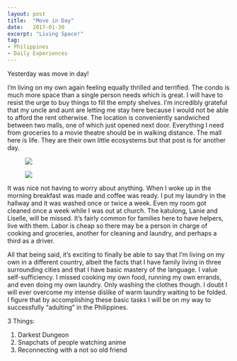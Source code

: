 ```yaml
---
layout: post
title:  "Move in Day"
date:   2017-01-30
excerpt: "Living Space!"
tag:
- Philippines
- Daily Experiences
---
```


Yesterday was move in day!

I’m living on my own again feeling equally thrilled and terrified. The condo is much more space than a single person needs which is great. I will have to resist the urge to buy things to fill the empty shelves. I’m incredibly grateful that my uncle and aunt are letting me stay here because I would not be able to afford the rent otherwise. The location is conveniently sandwiched between two malls, one of which just opened next door. Everything I need from groceries to a movie theatre should be in walking distance. The mall here is life. They are their own little ecosystems but that post is for another day. 


<figure>
    <a href="/Blog/assets/img/Living-room.jpg"><img src="/Blog/assets/img/Living-room.jpg"></a>
    <figcaption></figcaption>
</figure>

<figure>
    <a href="/Blog/assets/img/Bed-room.jpg"><img src="/Blog/assets/img/Bed-room.jpg"></a>
    <figcaption></figcaption>
</figure>

It was nice not having to worry about anything. When I woke up in the morning breakfast was made and coffee was ready. I put my laundry in the hallway and it was washed once or twice a week. Even my room got cleaned once a week while I was out at church. The katulong, Lanie and Liselle, will be missed. It’s fairly common for families here to have helpers, live with them. Labor is cheap so there may be a person in charge of cooking and groceries, another for cleaning and laundry, and perhaps a third as a driver. 

All that being said, it’s exciting to finally be able to say that I’m living on my own in a different country, albeit the facts that I have family living in three surrounding cities and that I have basic mastery of the language. I value self-sufficiency. I missed cooking my own food, running my own errands, and even doing my own laundry. Only washing the clothes though. I doubt I will ever overcome my intense dislike of warm laundry waiting to be folded. I figure that by accomplishing these basic tasks I will be on my way to successfully “adulting” in the Philippines. 

3 Things:

1. Darkest Dungeon
2. Snapchats of people watching anime
3. Reconnecting with a not so old friend 

